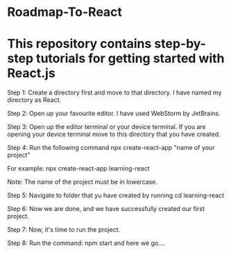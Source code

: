 # Roadmap-To-React
This repository contains step-by-step tutorials for getting started with React.js
=======
Step 1: Create a directory first and move to that directory. I have named my directory as React.

Step 2: Open up your favourite editor. I have used WebStorm by JetBrains.

Step 3: Open up the editor terminal or your device terminal. If you are opening your device terminal move to this directory that you have created.

Step 4: Run the following command npx create-react-app "name of your project"

For example: npx create-react-app learning-react

Note: The name of the project must be in lowercase.

Step 5: Navigate to folder that yu have created by running cd learning-react

Step 6: Now we are done, and we have successfully created our first project.

Step 7: Now, it's time to run the project.

Step 8: Run the command: npm start and here we go....